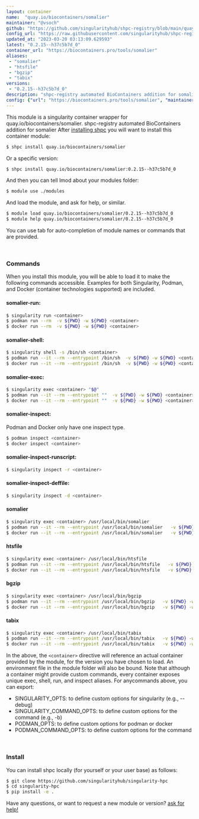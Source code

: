 ```yaml
---
layout: container
name:  "quay.io/biocontainers/somalier"
maintainer: "@vsoch"
github: "https://github.com/singularityhub/shpc-registry/blob/main/quay.io/biocontainers/somalier/container.yaml"
config_url: "https://raw.githubusercontent.com/singularityhub/shpc-registry/main/quay.io/biocontainers/somalier/container.yaml"
updated_at: "2023-03-20 03:13:09.629593"
latest: "0.2.15--h37c5b7d_0"
container_url: "https://biocontainers.pro/tools/somalier"
aliases:
 - "somalier"
 - "htsfile"
 - "bgzip"
 - "tabix"
versions:
 - "0.2.15--h37c5b7d_0"
description: "shpc-registry automated BioContainers addition for somalier"
config: {"url": "https://biocontainers.pro/tools/somalier", "maintainer": "@vsoch", "description": "shpc-registry automated BioContainers addition for somalier", "latest": {"0.2.15--h37c5b7d_0": "sha256:eafc48e062371d67aba2f562920f9b53033eb06eb72f8e6516ca6b2558df5ac4"}, "tags": {"0.2.15--h37c5b7d_0": "sha256:eafc48e062371d67aba2f562920f9b53033eb06eb72f8e6516ca6b2558df5ac4"}, "docker": "quay.io/biocontainers/somalier", "aliases": {"somalier": "/usr/local/bin/somalier", "htsfile": "/usr/local/bin/htsfile", "bgzip": "/usr/local/bin/bgzip", "tabix": "/usr/local/bin/tabix"}}
---
```


This module is a singularity container wrapper for quay.io/biocontainers/somalier.
shpc-registry automated BioContainers addition for somalier
After [installing shpc](#install) you will want to install this container module:


```bash
$ shpc install quay.io/biocontainers/somalier
```

Or a specific version:

```bash
$ shpc install quay.io/biocontainers/somalier:0.2.15--h37c5b7d_0
```

And then you can tell lmod about your modules folder:

```bash
$ module use ./modules
```

And load the module, and ask for help, or similar.

```bash
$ module load quay.io/biocontainers/somalier/0.2.15--h37c5b7d_0
$ module help quay.io/biocontainers/somalier/0.2.15--h37c5b7d_0
```

You can use tab for auto-completion of module names or commands that are provided.

<br>

### Commands

When you install this module, you will be able to load it to make the following commands accessible.
Examples for both Singularity, Podman, and Docker (container technologies supported) are included.

#### somalier-run:

```bash
$ singularity run <container>
$ podman run --rm  -v ${PWD} -w ${PWD} <container>
$ docker run --rm  -v ${PWD} -w ${PWD} <container>
```

#### somalier-shell:

```bash
$ singularity shell -s /bin/sh <container>
$ podman run --it --rm --entrypoint /bin/sh  -v ${PWD} -w ${PWD} <container>
$ docker run --it --rm --entrypoint /bin/sh  -v ${PWD} -w ${PWD} <container>
```

#### somalier-exec:

```bash
$ singularity exec <container> "$@"
$ podman run --it --rm --entrypoint ""  -v ${PWD} -w ${PWD} <container> "$@"
$ docker run --it --rm --entrypoint ""  -v ${PWD} -w ${PWD} <container> "$@"
```

#### somalier-inspect:

Podman and Docker only have one inspect type.

```bash
$ podman inspect <container>
$ docker inspect <container>
```

#### somalier-inspect-runscript:

```bash
$ singularity inspect -r <container>
```

#### somalier-inspect-deffile:

```bash
$ singularity inspect -d <container>
```


#### somalier

```bash
$ singularity exec <container> /usr/local/bin/somalier
$ podman run --it --rm --entrypoint /usr/local/bin/somalier   -v ${PWD} -w ${PWD} <container> -c " $@"
$ docker run --it --rm --entrypoint /usr/local/bin/somalier   -v ${PWD} -w ${PWD} <container> -c " $@"
```


#### htsfile

```bash
$ singularity exec <container> /usr/local/bin/htsfile
$ podman run --it --rm --entrypoint /usr/local/bin/htsfile   -v ${PWD} -w ${PWD} <container> -c " $@"
$ docker run --it --rm --entrypoint /usr/local/bin/htsfile   -v ${PWD} -w ${PWD} <container> -c " $@"
```


#### bgzip

```bash
$ singularity exec <container> /usr/local/bin/bgzip
$ podman run --it --rm --entrypoint /usr/local/bin/bgzip   -v ${PWD} -w ${PWD} <container> -c " $@"
$ docker run --it --rm --entrypoint /usr/local/bin/bgzip   -v ${PWD} -w ${PWD} <container> -c " $@"
```


#### tabix

```bash
$ singularity exec <container> /usr/local/bin/tabix
$ podman run --it --rm --entrypoint /usr/local/bin/tabix   -v ${PWD} -w ${PWD} <container> -c " $@"
$ docker run --it --rm --entrypoint /usr/local/bin/tabix   -v ${PWD} -w ${PWD} <container> -c " $@"
```



In the above, the `<container>` directive will reference an actual container provided
by the module, for the version you have chosen to load. An environment file in the
module folder will also be bound. Note that although a container
might provide custom commands, every container exposes unique exec, shell, run, and
inspect aliases. For anycommands above, you can export:

 - SINGULARITY_OPTS: to define custom options for singularity (e.g., --debug)
 - SINGULARITY_COMMAND_OPTS: to define custom options for the command (e.g., -b)
 - PODMAN_OPTS: to define custom options for podman or docker
 - PODMAN_COMMAND_OPTS: to define custom options for the command

<br>

### Install

You can install shpc locally (for yourself or your user base) as follows:

```bash
$ git clone https://github.com/singularityhub/singularity-hpc
$ cd singularity-hpc
$ pip install -e .
```

Have any questions, or want to request a new module or version? [ask for help!](https://github.com/singularityhub/singularity-hpc/issues)